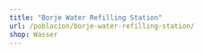 ```yaml
---
title: "Borje Water Refilling Station"
url: /poblacion/borje-water-refilling-station/
shop: Wasser
---
```

